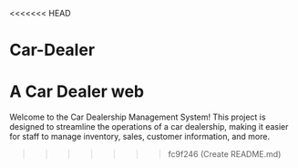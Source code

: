 <<<<<<< HEAD
# Car-Dealer
A Car Dealer web
=======
Welcome to the Car Dealership Management System! 
This project is designed to streamline the operations of a car dealership, making it easier for staff to manage inventory, sales, customer information, and more.
>>>>>>> fc9f246 (Create README.md)
